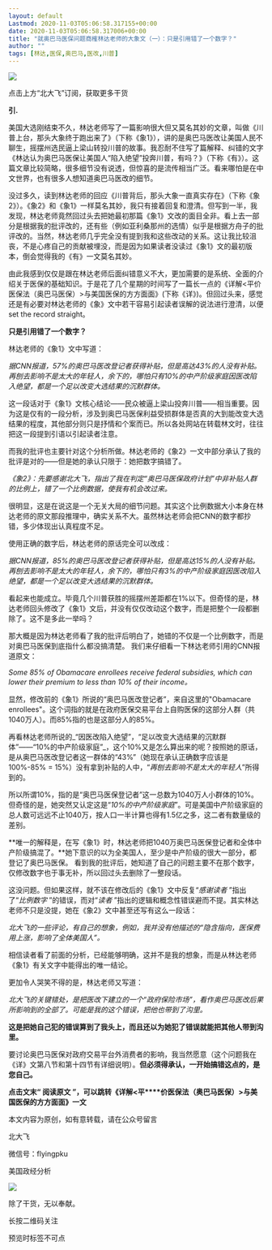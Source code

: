 ```yaml
---
layout: default
Lastmod: 2020-11-03T05:06:58.317155+00:00
date: 2020-11-03T05:06:58.317006+00:00
title: "就奥巴马医保问题商榷林达老师的大象文（一）：只是引用错了一个数字？"
author: ""
tags: [林达,医保,奥巴马,医改,川普]
---
```


![](https://images.weserv.nl/?url=http%3A//mmbiz.qpic.cn/mmbiz_png/So3CfEwjpUrIibwziccSlCzPQW3fWadIIPNtTiaKoNkFdexUlqfe04B7bWicgCr9RaQia87ZccFHAiajAcOcSc1ZCh6Q/0%3Fwx_fmt%3Dpng)

点击上方“北大飞”订阅，获取更多干货

**引.**

美国大选刚结束不久，林达老师写了一篇影响很大但又莫名其妙的文章，叫做《川普上台，那头大象终于跑出来了》（下称《象1》），讲的是奥巴马医改让美国人民不聊生，摇摆州选民逼上梁山转投川普的故事。我忍耐不住写了篇解释、纠错的文字《林达认为奥巴马医保让美国人“陷入绝望”投奔川普，有吗？》（下称《有》）。这篇文章比较简略，很多细节没有说透，但惊喜的是流传相当广泛。看来哪怕是在中文世界，也有很多人想知道奥巴马医改的细节。

没过多久，读到林达老师的回应《川普背后，那头大象一直真实存在》（下称《象2》）。《象2》和《象1》一样莫名其妙，我只有接着回复和澄清。但写到一半，我发现，林达老师竟然回过头去把她最初那篇《象1》文改的面目全非。看上去一部分是根据我的批评改的，还有些（例如亚利桑那州的选情）似乎是根据方舟子的批评改的。当然，林达老师几乎完全没有提到我和这些改动的关系。这让我比较沮丧，不是心疼自己的贡献被埋没，而是因为如果读者没读过《象1》文的最初版本，倒会觉得我的《有》一文莫名其妙。

由此我感到仅仅是跟在林达老师后面纠错意义不大，更加需要的是系统、全面的介绍关于医保的基础知识。于是花了几个星期的时间写了一篇长一点的《详解<平价医保法（奥巴马医保）>与美国医保的方方面面》(下称《详》)。但回过头来，感觉还是有必要对林达老师的《象》文中若干容易引起读者误解的说法进行澄清，以便set the record straight。

**只是引用错了一个数字？**

林达老师的《象1》文中写道：

_据CNN报道，57%的奥巴马医改登记者获得补贴，但是高达43%的人没有补贴。再刨去影响不是太大的年轻人，余下的，哪怕只有10%的中产阶级家庭因医改陷入绝望，都是一个足以改变大选结果的沉默群体。_

这一段话对于《象1》文核心结论——民众被逼上梁山投奔川普——相当重要。因为这是仅有的一段分析，涉及到奥巴马医保利益受损群体是否真的大到能改变大选结果的程度，其他部分则只是抒情和个案而已。所以各处网站在转载林文时，往往把这一段提到引语以引起读者注意。

而我的批评也主要针对这个分析所做。林达老师的《象2》一文中部分承认了我的批评是对的——但是她的承认只限于：她把数字搞错了。

_《象2》：先要感谢北大飞，指出了我在判定“奥巴马医保政府计划”中非补贴人群的比例上，错了一个比例数据，使我有机会改过来。_

很明显，这是在说这是一个无关大局的细节问题。其实这个比例数据大小本身在林达老师的原文那段推理中，确实关系不大。虽然林达老师会把CNN的数字都抄错，多少体现出认真程度不足。

使用正确的数字后，林达老师的原话完全可以改成：

_据CNN报道，85%的奥巴马医改登记者获得补贴，但是高达15%的人没有补贴。再刨去影响不是太大的年轻人，余下的，哪怕只有3%的中产阶级家庭因医改陷入绝望，都是一个足以改变大选结果的沉默群体。_

看起来也能成立。毕竟几个川普获胜的摇摆州差距都在1%以下。但奇怪的是，林达老师回头修改了《象1》文后，并没有仅仅改动这个数字，而是把整个一段都删除了。这不是多此一举吗？

那大概是因为林达老师看了我的批评后明白了，她错的不仅是一个比例数字，而是对奥巴马医保到底指什么都没搞清楚。 我们来仔细看一下林达老师引用的CNN报道原文：

_Some 85% of Obamacare enrollees receive federal subsidies, which can lower their premium to less than 10% of their income。_

显然，修改前的《象1》所说的“奥巴马医改登记者”，来自这里的"Obamacare enrollees"。这个词指的就是在政府医保交易平台上自购医保的这部分人群（共1040万人）。而85%指的也是这部分人的85%。  

再看林达老师所说的_“因医改陷入绝望”，“足以改变大选结果的沉默群体”——“10%的中产阶级家庭”_，这个10%又是怎么算出来的呢？按照她的原话，是从奥巴马医改登记者这一群体的“43%”（她现在承认正确数字应该是100%-85% = 15%）没有拿到补贴的人中，“_再刨去影响不是太大的年轻人_”所得到的。

所以所谓10%，指的是“奥巴马医保登记者”这一总数为1040万人小群体的10%。但奇怪的是，她突然又认定这是“_10%的中产阶级家庭_”。可是美国中产阶级家庭的总人数可远远不止1040万，按人口一半计算也得有1.5亿之多，这二者有数量级的差别。

**唯一的解释是，在写《象1》时，林达老师把1040万奥巴马医保登记者和全体中产阶级搞混了。**她下意识的以为全美国人，至少是中产阶级的很大一部分，都登记了奥巴马医保。 看到我的批评后，她知道了自己的问题主要不在那个数字，仅修改数字也于事无补，所以回过头去删除了一整段话。

这没问题。但如果这样，就不该在修改后的《象1》文中反复“_感谢读者_ ”指出了“_比例数字_ ”的错误，而对“_读者_ ”指出的逻辑和概念性错误避而不提。其实林达老师不只是没提，她在《象2》文中甚至还写有这么一段话：

_北大飞的一些评论，有自己的想象，例如，我并没有他描述的“隐含指向，医保费用上涨，影响了全体美国人”。_

相信读者看了前面的分析，已经能够明确，这并不是我的想象，而是从林达老师《象1》有关文字中能得出的唯一结论。  

更加令人哭笑不得的是，林达老师又写道：

_北大飞的关键错处，是把医改下建立的一个“政府保险市场”，看作奥巴马医改后果所影响到的全部了。可能是我的这个错误，把他也带到了沟里。_

**这是把她自己犯的错误算到了我头上，而且还以为她犯了错误就能把其他人带到沟里。**

要讨论奥巴马医保对政府交易平台外消费者的影响，我当然愿意（这个问题我在《详》文第八节和第十四节有详细说明）。**但必须得承认，一开始搞错这点的，是您自己。**

**点击文末“ 阅读原文 ”，可以跳转《详解<平****价医保法（奥巴马医保）>与美国医保的方方面面》一文**

本文内容为原创，如有意转载，请在公众号留言

北大飞

微信号：flyingpku

美国政经分析

![](https://images.weserv.nl/?url=http%3A//mmbiz.qpic.cn/mmbiz_jpg/ibuERtnc6dETFIYNJibxzZ07ogZeIzrLFjECDw5mCdL8llnOO1IlQEdrrNOHwXa5nPFzbCUtasllhE8aqrxFInGA/0%3Fwx_fmt%3Djpeg)

除了干货，无以奉献。

长按二维码关注

预览时标签不可点

